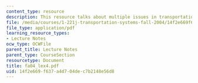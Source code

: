 ```yaml
---
content_type: resource
description: This resource talks about multiple issues in transportation.
file: /media/courses/1-221j-transportation-systems-fall-2004/14f2e669f637a4d704dec7b2148e56d8_fa04_lex4.pdf
file_type: application/pdf
learning_resource_types:
- Lecture Notes
ocw_type: OCWFile
parent_title: Lecture Notes
parent_type: CourseSection
resourcetype: Document
title: fa04_lex4.pdf
uid: 14f2e669-f637-a4d7-04de-c7b2148e56d8
---
```

